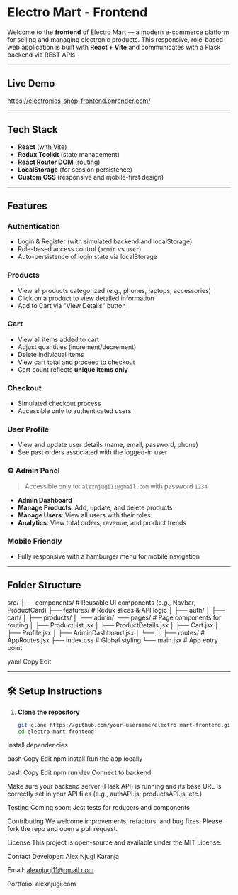 # Electro Mart - Frontend

Welcome to the **frontend** of Electro Mart — a modern e-commerce platform for selling and managing electronic products. This responsive, role-based web application is built with **React + Vite** and communicates with a Flask backend via REST APIs.

---

## Live Demo

https://electronics-shop-frontend.onrender.com/

---

## Tech Stack

- **React** (with Vite)
- **Redux Toolkit** (state management)
- **React Router DOM** (routing)
- **LocalStorage** (for session persistence)
- **Custom CSS** (responsive and mobile-first design)

---

## Features

### Authentication
- Login & Register (with simulated backend and localStorage)
- Role-based access control (`admin` vs `user`)
- Auto-persistence of login state via localStorage

### Products
- View all products categorized (e.g., phones, laptops, accessories)
- Click on a product to view detailed information
- Add to Cart via "View Details" button

### Cart
- View all items added to cart
- Adjust quantities (increment/decrement)
- Delete individual items
- View cart total and proceed to checkout
- Cart count reflects **unique items only**

### Checkout
- Simulated checkout process
- Accessible only to authenticated users

###  User Profile
- View and update user details (name, email, password, phone)
- See past orders associated with the logged-in user

### ⚙ Admin Panel
> Accessible only to: `alexnjugi11@gmail.com` with password `1234`

- **Admin Dashboard**
- **Manage Products**: Add, update, and delete products
- **Manage Users**: View all users with their roles
- **Analytics**: View total orders, revenue, and product trends

###  Mobile Friendly
- Fully responsive with a hamburger menu for mobile navigation

---

## Folder Structure

src/
├── components/ # Reusable UI components (e.g., Navbar, ProductCard)
├── features/ # Redux slices & API logic
│ ├── auth/
│ ├── cart/
│ ├── products/
│ └── admin/
├── pages/ # Page components for routing
│ ├── ProductList.jsx
│ ├── ProductDetails.jsx
│ ├── Cart.jsx
│ ├── Profile.jsx
│ ├── AdminDashboard.jsx
│ └── ...
├── routes/ # AppRoutes.jsx
├── index.css # Global styling
└── main.jsx # App entry point

yaml
Copy
Edit

---

## 🛠 Setup Instructions

1. **Clone the repository**
   ```bash
   git clone https://github.com/your-username/electro-mart-frontend.git
   cd electro-mart-frontend
Install dependencies

bash
Copy
Edit
npm install
Run the app locally

bash
Copy
Edit
npm run dev
Connect to backend

Make sure your backend server (Flask API) is running and its base URL is correctly set in your API files (e.g., authAPI.js, productsAPI.js, etc.)

 Testing
 Coming soon: Jest tests for reducers and components

 Contributing
We welcome improvements, refactors, and bug fixes. Please fork the repo and open a pull request.

 License
This project is open-source and available under the MIT License.

 Contact
Developer: Alex Njugi Karanja

Email: alexnjugi11@gmail.com

Portfolio: alexnjugi.com
